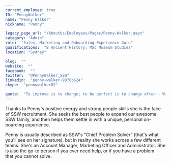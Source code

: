 ```yaml
---
current_employee: true
ID: "PennyWalker"
name: "Penny Walker"
nickname: "Penny"

legacy_page_url: "/AboutUs/Employees/Pages/Penny-Walker.aspx"
category: "Admin"
role:  "Sales, Marketing and Onboarding Experience Guru"
qualifications:  "B Ancient History; MSc Museum Studies"
location: "Sydney"

blog:  ""
website:  ""
facebook:  ""
twitter:  "@PennyWalker_SSW"
linkedin:  "penny-walker-9878b624"
skype:  "pennywalker82"

quote:  "To improve is to change; to be perfect is to change often - Winston Churchill"
---
```


Thanks to Penny's positive energy and strong people skills she is the face of SSW recruitment. She seeks the best people to expand our awesome SSW family, and then helps them settle in with a unique, personal​​ on-boarding experience. ​​​​

​​​​​​​​​Penny is usually described as SSW's "Chief Problem Solver" (that's what you'll see on her signature), but in reality she works across a few different teams. She's an Account Manager, Marketing Officer and Administrator. She is also the go-to person if you ever need help, or if you have a problem that you cannot solve.   